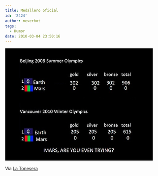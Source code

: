 ```yaml
---
title: Medallero oficial
id: '2424'
author: neverbot
tags:
  - Humor
date: 2010-03-04 23:50:16
---
```


![201003042349.jpg](./medallero-oficial/201003042349.jpg)

Vía [La Tonesera](http://johntones.tumblr.com/post/423908078/glorioso-quimicefa-lechouchou)